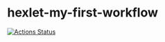 # hexlet-my-first-workflow
[![Actions Status](https://github.com/DemetriSam/hexlet-my-first-workflow/workflows/hello-world/badge.svg)](https://github.com/DemetriSam/hexlet-my-first-workflow/actions)